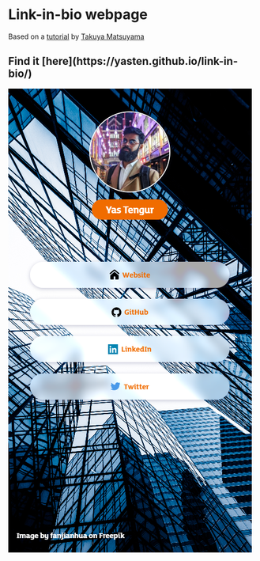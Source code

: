 Link-in-bio webpage
=========================
Based on a [tutorial](https://youtu.be/u71pHOyvBp0) by [Takuya Matsuyama](https://www.craftz.dog/)


<h2>Find it [here](https://yasten.github.io/link-in-bio/)</h2>

![thumbnail](./images/screenshot.png)




